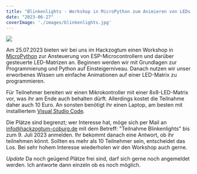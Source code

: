 ```yaml
---
title: "Blinkenlights - Workshop in MicroPython zum Animieren von LEDs - 25.07.2023 19:00 Uhr"
date: "2023-06-27"
coverImage: './images/blinkenlights.jpg'
---
```


![](../images/blinkenlights.jpg)

Am 25.07.2023 bieten wir bei uns im Hackzogtum einen Workshop in [MicroPython](https://micropython.org/) zur Ansteuerung von ESP-Microcontrollern und darüber gesteuerte LED-Matrizen an. 
Beginnen werden wir mit Grundlagen zur Programmierung und Python auf Einsteigerniveau. Danach nutzen wir unser erworbenes Wissen um einfache Animationen auf einer LED-Matrix zu programmieren.

Für Teilnehmer bereiten wir einen Mikrokontroller mit einer 8x8-LED-Matrix vor, was ihr am Ende auch behalten dürft. Allerdings kostet die Teilnahme daher auch 10 Euro. An sonsten benötigt ihr einen Laptop, am besten mit installiertem [Visual Studio Code](https://code.visualstudio.com/).

Die Plätze sind begrenzt; wer Interesse hat, möge sich per Mail an info@hackzogtum-coburg.de mit dem Betreff: "Teilnahme Blinkenlights" bis zum 9. Juli 2023 anmelden. Ihr bekommt danach eine Antwort, ob ihr teilnehmen könnt. Sollten es mehr als 10 Teilnehmer sein, entscheidet das Los. Bei sehr hohem Interesse wiederholen wir den Workshop auch gerne. 

*Update*
Da noch geügend Plätze frei sind, darf sich gerne noch angemeldet werden. Ich antworte dann einzeln ob es noch möglich. 
